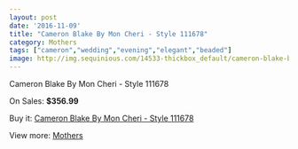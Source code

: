 ```yaml
---
layout: post
date: '2016-11-09'
title: "Cameron Blake By Mon Cheri - Style 111678"
category: Mothers
tags: ["cameron","wedding","evening","elegant","beaded"]
image: http://img.sequinious.com/14533-thickbox_default/cameron-blake-by-mon-cheri-style-111678.jpg
---
```

Cameron Blake By Mon Cheri - Style 111678

On Sales: **$356.99**
<a href="https://www.sequinious.com/mothers/6850-cameron-blake-by-mon-cheri-style-111678.html"><amp-img layout="responsive" width="600" height="600" src="//img.sequinious.com/14533-thickbox_default/cameron-blake-by-mon-cheri-style-111678.jpg" alt="Cameron Blake By Mon Cheri - Style 111678 0" /></a>

Buy it: [Cameron Blake By Mon Cheri - Style 111678](https://www.sequinious.com/mothers/6850-cameron-blake-by-mon-cheri-style-111678.html "Cameron Blake By Mon Cheri - Style 111678")

View more: [Mothers](https://www.sequinious.com/6-mothers "Mothers")